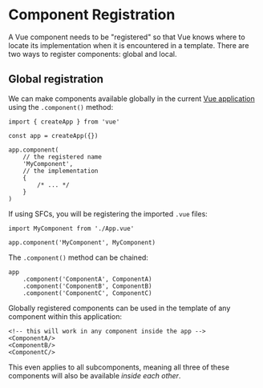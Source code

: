 # Component Registration

A Vue component needs to be "registered" so that Vue knows where to locate its implementation when it is encountered in a template. There are two ways to register components: global and local.


## Global registration

We can make components available globally in the current [Vue application](https://vuejs.org/guide/essentials/application) using the `.component()` method:

    import { createApp } from 'vue'

    const app = createApp({})

    app.component(
        // the registered name
        'MyComponent',
        // the implementation
        {
            /* ... */
        }
    )

If using SFCs, you will be registering the imported `.vue` files:

    import MyComponent from './App.vue'

    app.component('MyComponent', MyComponent)

The `.component()` method can be chained:

    app
        .component('ComponentA', ComponentA)
        .component('ComponentB', ComponentB)
        .component('ComponentC', ComponentC)

Globally registered components can be used in the template of any component within this application:

    <!-- this will work in any component inside the app -->
    <ComponentA/>
    <ComponentB/>
    <ComponentC/>

This even applies to all subcomponents, meaning all three of these components will also be available *inside each other*.